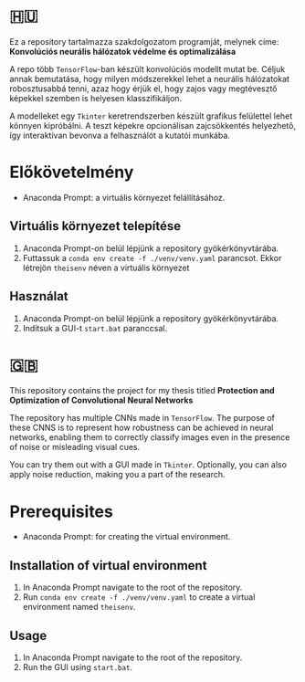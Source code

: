 # :hungary:
Ez a repository tartalmazza szakdolgozatom programját, melynek címe: **Konvolúciós neurális hálózatok védelme és optimalizálása**

A repo több `TensorFlow`-ban készült konvolúciós modellt mutat be. Céljuk annak bemutatása, hogy milyen módszerekkel lehet a neurális hálózatokat robosztusabbá tenni, azaz hogy érjük el, hogy zajos vagy megtévesztő képekkel szemben is helyesen klasszifikáljon.

A modelleket egy `Tkinter` keretrendszerben készült grafikus felülettel lehet könnyen kipróbálni. A teszt képekre opcionálisan zajcsökkentés helyezhető, így interaktívan bevonva a felhasználót a kutatói munkába. 

# Előkövetelmény
- Anaconda Prompt: a virtuális környezet felállításához.

## Virtuális környezet telepítése
1. Anaconda Prompt-on belül lépjünk a repository gyökérkönyvtárába.
2. Futtassuk a `conda env create -f ./venv/venv.yaml` parancsot. Ekkor létrejön `theisenv` néven a virtuális környezet

## Használat
1. Anaconda Prompt-on belül lépjünk a repository gyökérkönyvtárába.
2. Indítsuk a GUI-t `start.bat` paranccsal.

# :uk:
This repository contains the project for my thesis titled **Protection and Optimization of Convolutional Neural Networks**

The repository has multiple CNNs made in `TensorFlow`. The purpose of these CNNS is to represent how robustness can be achieved in neural networks, enabling them to correctly classify images even in the presence of noise or misleading visual cues.

You can try them out with a GUI made in `Tkinter`. Optionally, you can also apply noise reduction, making you a part of the research.

# Prerequisites
- Anaconda Prompt: for creating the virtual environment.

## Installation of virtual environment
1. In Anaconda Prompt navigate to the root of the repository.
2. Run `conda env create -f ./venv/venv.yaml` to create a virtual environment named `theisenv`.

## Usage
1. In Anaconda Prompt navigate to the root of the repository.
2. Run the GUI using `start.bat`.
